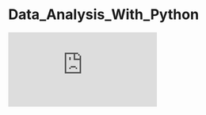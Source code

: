 # Data_Analysis_With_Python
![Certificate](https://github.com/nuWolf13/Data_Analysis_With_Python/files/4586686/Data.Analysis.with.Python.pdf)
